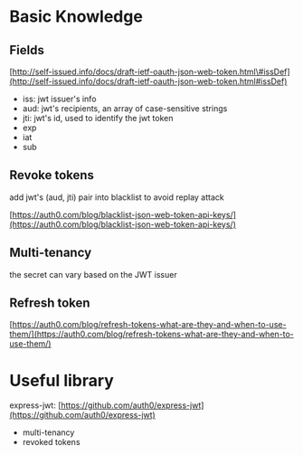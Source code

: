 # Basic Knowledge

## Fields

[http://self-issued.info/docs/draft-ietf-oauth-json-web-token.html\#issDef](http://self-issued.info/docs/draft-ietf-oauth-json-web-token.html#issDef)

* iss: jwt issuer's info
* aud: jwt's recipients, an array of case-sensitive strings
* jti: jwt's id, used to identify the jwt token
* exp
* iat
* sub

## Revoke tokens

add jwt's \(aud, jti\) pair into blacklist to avoid replay attack

[https://auth0.com/blog/blacklist-json-web-token-api-keys/](https://auth0.com/blog/blacklist-json-web-token-api-keys/)

## Multi-tenancy

the secret can vary based on the JWT issuer

## Refresh token

[https://auth0.com/blog/refresh-tokens-what-are-they-and-when-to-use-them/](https://auth0.com/blog/refresh-tokens-what-are-they-and-when-to-use-them/)

# Useful library

express-jwt: [https://github.com/auth0/express-jwt](https://github.com/auth0/express-jwt)

* multi-tenancy
* revoked tokens



